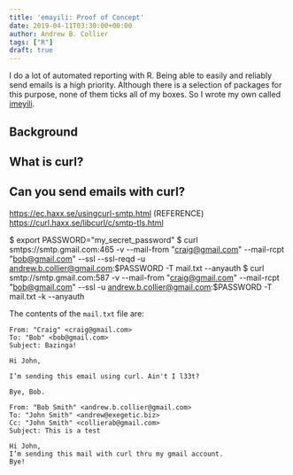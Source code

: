 ```yaml
---
title: 'emayili: Proof of Concept'
date: 2019-04-11T03:30:00+00:00
author: Andrew B. Collier
tags: ["R"]
draft: true
---
```


I do a lot of automated reporting with R. Being able to easily and reliably send emails is a high priority. Although there is a selection of packages for this purpose, none of them ticks all of my boxes. So I wrote my own called [imeyili](https://datawookie.github.io/emayili/).

## Background

## What is curl?

## Can you send emails with curl?

https://ec.haxx.se/usingcurl-smtp.html (REFERENCE)
https://curl.haxx.se/libcurl/c/smtp-tls.html


$ export PASSWORD="my_secret_password"
$ curl smtps://smtp.gmail.com:465 -v --mail-from "craig@gmail.com" --mail-rcpt "bob@gmail.com" --ssl --ssl-reqd -u andrew.b.collier@gmail.com:$PASSWORD -T mail.txt --anyauth
$ curl smtp://smtp.gmail.com:587 -v --mail-from "craig@gmail.com" --mail-rcpt "bob@gmail.com" --ssl -u andrew.b.collier@gmail.com:$PASSWORD -T mail.txt -k --anyauth


The contents of the `mail.txt` file are:

```
From: "Craig" <craig@gmail.com>
To: "Bob" <bob@gmail.com>
Subject: Bazinga!

Hi John,

I’m sending this email using curl. Ain't I l33t?

Bye, Bob.
```

```
From: "Bob Smith" <andrew.b.collier@gmail.com>
To: "John Smith" <andrew@exegetic.biz>
Cc: "John Smith" <collierab@gmail.com>
Subject: This is a test

Hi John,
I’m sending this mail with curl thru my gmail account.
Bye!
```